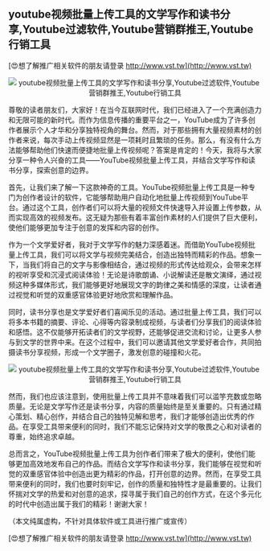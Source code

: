 ## **youtube视频批量上传工具的文学写作和读书分享,Youtube过滤软件,Youtube营销群推王,Youtube行销工具**

[😍想了解推广相关软件的朋友请登录 http://www.vst.tw](http://www.vst.tw)

 <center><img src="https://vst.tw/MP4/tuiguang/png/3.png" alt="youtube视频批量上传工具的文学写作和读书分享,Youtube过滤软件,Youtube营销群推王,Youtube行销工具"></center>

尊敬的读者朋友们，大家好！在当今互联网时代，我们已经进入了一个充满创造力和无限可能的新时代。而作为信息传播的重要平台之一，YouTube成为了许多创作者展示个人才华和分享独特视角的舞台。然而，对于那些拥有大量视频素材的创作者来说，每次手动上传视频显然是一项耗时且繁琐的任务。那么，有没有什么方法能够帮助他们快速而便捷地批量上传视频呢？答案是肯定的！今天，我将与大家分享一种令人兴奋的工具——YouTube视频批量上传工具，并结合文学写作和读书分享，探索创意的边界。

首先，让我们来了解一下这款神奇的工具。YouTube视频批量上传工具是一种专门为创作者设计的软件，它能够帮助用户自动化地批量上传视频到YouTube平台。通过这个工具，创作者们可以将大量的视频文件快速导入并设置上传参数，从而实现高效的视频发布。这无疑为那些有着丰富创作素材的人们提供了巨大便利，使他们能够更加专注于创意的发挥和内容的创作。

作为一个文学爱好者，我对于文学写作的魅力深感着迷。而借助YouTube视频批量上传工具，我们可以将文学与视频完美结合，创造出独特而精彩的作品。想象一下，当我们将自己的文字与影像相结合，通过视频的形式传达给观众，会带来怎样的视听享受和沉浸式阅读体验！无论是诗歌朗诵、小说解读还是散文演绎，通过视频这种多媒体形式，我们能够更好地展现文字的韵律之美和情感的深度，让读者通过视觉和听觉的双重感官体验更好地欣赏和理解作品。

同时，读书分享也是文学爱好者们喜闻乐见的活动。通过批量上传工具，我们可以将多本书籍的摘要、评论、心得等内容录制成视频，与读者们分享我们的阅读体验和感悟。这不仅能够开拓读者们的文学视野，还能够促进交流和讨论，让更多人参与到文学的世界中来。在这个过程中，我们可以邀请其他文学爱好者合作，共同拍摄读书分享视频，形成一个文学圈子，激发创意的碰撞和火花。

 <center><img src="https://vst.tw/MP4/tuiguang/png/0.png" alt="youtube视频批量上传工具的文学写作和读书分享,Youtube过滤软件,Youtube营销群推王,Youtube行销工具"></center>

然而，我们也应该注意到，使用批量上传工具并不意味着我们可以滥竽充数或忽略质量。无论是文学写作还是读书分享，内容的质量始终是至关重要的。只有通过精心策划、精心创作，并结合自己的独特见解和思考，我们才能够创造出优秀的作品。在享受工具带来便利的同时，我们不能忘记保持对文学的敬畏之心和对读者的尊重，始终追求卓越。

总而言之，YouTube视频批量上传工具为创作者们带来了极大的便利，使他们能够更加高效地发布自己的作品。而结合文学写作和读书分享，我们能够在视觉和听觉的双重感官体验中创造出更为精彩的作品，打开创意的边界。然而，在享受工具带来便利的同时，我们也要时刻牢记，创作的质量和独特性才是最重要的。让我们怀揣对文学的热爱和对创意的追求，探寻属于我们自己的创作方式，在这个多元化的时代中创造出属于我们的精彩！谢谢大家！

（本文纯属虚构，不针对具体软件或工具进行推广或宣传）

[😍想了解推广相关软件的朋友请登录 http://www.vst.tw](http://www.vst.tw)



